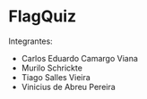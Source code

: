 # FlagQuiz

Integrantes:
- Carlos Eduardo Camargo Viana
- Murilo Schrickte
- Tiago Salles Vieira
- Vinicius de Abreu Pereira
